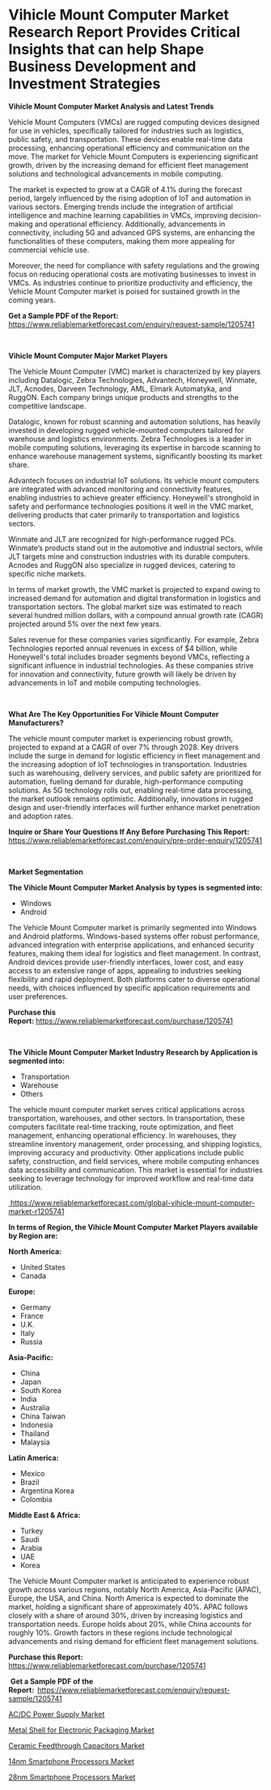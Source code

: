 <p><h1>Vihicle Mount Computer Market Research Report Provides Critical Insights that can help Shape Business Development and Investment Strategies</h1></p><p><strong>Vihicle Mount Computer Market Analysis and Latest Trends</strong></p>
<p><p>Vehicle Mount Computers (VMCs) are rugged computing devices designed for use in vehicles, specifically tailored for industries such as logistics, public safety, and transportation. These devices enable real-time data processing, enhancing operational efficiency and communication on the move. The market for Vehicle Mount Computers is experiencing significant growth, driven by the increasing demand for efficient fleet management solutions and technological advancements in mobile computing.</p><p>The market is expected to grow at a CAGR of 4.1% during the forecast period, largely influenced by the rising adoption of IoT and automation in various sectors. Emerging trends include the integration of artificial intelligence and machine learning capabilities in VMCs, improving decision-making and operational efficiency. Additionally, advancements in connectivity, including 5G and advanced GPS systems, are enhancing the functionalities of these computers, making them more appealing for commercial vehicle use.</p><p>Moreover, the need for compliance with safety regulations and the growing focus on reducing operational costs are motivating businesses to invest in VMCs. As industries continue to prioritize productivity and efficiency, the Vehicle Mount Computer market is poised for sustained growth in the coming years.</p></p>
<p><strong>Get a Sample PDF of the Report:&nbsp;</strong> <a href="https://www.reliablemarketforecast.com/enquiry/request-sample/1205741?utm_campaign=1170&utm_medium=2&utm_source=Github&utm_content=ia&utm_term=06042025&utm_id=vihicle-mount-computer">https://www.reliablemarketforecast.com/enquiry/request-sample/1205741</a></p>
<p>&nbsp;</p>
<p><strong>Vihicle Mount Computer Major Market Players</strong></p>
<p><p>The Vehicle Mount Computer (VMC) market is characterized by key players including Datalogic, Zebra Technologies, Advantech, Honeywell, Winmate, JLT, Acnodes, Darveen Technology, AML, Elmark Automatyka, and RuggON. Each company brings unique products and strengths to the competitive landscape.</p><p>Datalogic, known for robust scanning and automation solutions, has heavily invested in developing rugged vehicle-mounted computers tailored for warehouse and logistics environments. Zebra Technologies is a leader in mobile computing solutions, leveraging its expertise in barcode scanning to enhance warehouse management systems, significantly boosting its market share.</p><p>Advantech focuses on industrial IoT solutions. Its vehicle mount computers are integrated with advanced monitoring and connectivity features, enabling industries to achieve greater efficiency. Honeywell's stronghold in safety and performance technologies positions it well in the VMC market, delivering products that cater primarily to transportation and logistics sectors. </p><p>Winmate and JLT are recognized for high-performance rugged PCs. Winmate’s products stand out in the automotive and industrial sectors, while JLT targets mine and construction industries with its durable computers. Acnodes and RuggON also specialize in rugged devices, catering to specific niche markets.</p><p>In terms of market growth, the VMC market is projected to expand owing to increased demand for automation and digital transformation in logistics and transportation sectors. The global market size was estimated to reach several hundred million dollars, with a compound annual growth rate (CAGR) projected around 5% over the next few years.</p><p>Sales revenue for these companies varies significantly. For example, Zebra Technologies reported annual revenues in excess of $4 billion, while Honeywell's total includes broader segments beyond VMCs, reflecting a significant influence in industrial technologies. As these companies strive for innovation and connectivity, future growth will likely be driven by advancements in IoT and mobile computing technologies.</p></p>
<p>&nbsp;</p>
<p><strong>What Are The Key Opportunities For Vihicle Mount Computer Manufacturers?</strong></p>
<p><p>The vehicle mount computer market is experiencing robust growth, projected to expand at a CAGR of over 7% through 2028. Key drivers include the surge in demand for logistic efficiency in fleet management and the increasing adoption of IoT technologies in transportation. Industries such as warehousing, delivery services, and public safety are prioritized for automation, fueling demand for durable, high-performance computing solutions. As 5G technology rolls out, enabling real-time data processing, the market outlook remains optimistic. Additionally, innovations in rugged design and user-friendly interfaces will further enhance market penetration and adoption rates.</p></p>
<p><strong>Inquire or Share Your Questions If Any Before Purchasing This Report:</strong> <a href="https://www.reliablemarketforecast.com/enquiry/pre-order-enquiry/1205741?utm_campaign=1170&utm_medium=2&utm_source=Github&utm_content=ia&utm_term=06042025&utm_id=vihicle-mount-computer">https://www.reliablemarketforecast.com/enquiry/pre-order-enquiry/1205741</a></p>
<p>&nbsp;</p>
<p><strong>Market Segmentation</strong></p>
<p><strong>The Vihicle Mount Computer Market Analysis by types is segmented into:</strong></p>
<p><ul><li>Windows</li><li>Android</li></ul></p>
<p><p>The Vehicle Mount Computer market is primarily segmented into Windows and Android platforms. Windows-based systems offer robust performance, advanced integration with enterprise applications, and enhanced security features, making them ideal for logistics and fleet management. In contrast, Android devices provide user-friendly interfaces, lower cost, and easy access to an extensive range of apps, appealing to industries seeking flexibility and rapid deployment. Both platforms cater to diverse operational needs, with choices influenced by specific application requirements and user preferences.</p></p>
<p><strong>Purchase this Report:&nbsp;</strong><a href="https://www.reliablemarketforecast.com/purchase/1205741?utm_campaign=1170&utm_medium=2&utm_source=Github&utm_content=ia&utm_term=06042025&utm_id=vihicle-mount-computer">https://www.reliablemarketforecast.com/purchase/1205741</a></p>
<p>&nbsp;</p>
<p><strong>The Vihicle Mount Computer Market Industry Research by Application is segmented into:</strong></p>
<p><ul><li>Transportation</li><li>Warehouse</li><li>Others</li></ul></p>
<p><p>The vehicle mount computer market serves critical applications across transportation, warehouses, and other sectors. In transportation, these computers facilitate real-time tracking, route optimization, and fleet management, enhancing operational efficiency. In warehouses, they streamline inventory management, order processing, and shipping logistics, improving accuracy and productivity. Other applications include public safety, construction, and field services, where mobile computing enhances data accessibility and communication. This market is essential for industries seeking to leverage technology for improved workflow and real-time data utilization.</p></p>
<p><a href="https://www.reliablemarketforecast.com/global-vihicle-mount-computer-market-r1205741?utm_campaign=1170&utm_medium=2&utm_source=Github&utm_content=ia&utm_term=06042025&utm_id=vihicle-mount-computer">&nbsp;https://www.reliablemarketforecast.com/global-vihicle-mount-computer-market-r1205741</a></p>
<p><strong>In terms of Region, the Vihicle Mount Computer Market Players available by Region are:</strong></p>
<p>
    <p> <strong> North America: </strong>
        <ul>
            <li>United States</li>
            <li>Canada</li>
        </ul>
        </p> 
    <p> <strong> Europe: </strong>
        <ul>
            <li>Germany</li>
            <li>France</li>
            <li>U.K.</li>
            <li>Italy</li>
            <li>Russia</li>
        </ul>
        </p> 
    <p> <strong> Asia-Pacific: </strong>
        <ul>
            <li>China</li>
            <li>Japan</li>
            <li>South Korea</li>
            <li>India</li>
            <li>Australia</li>
            <li>China Taiwan</li>
            <li>Indonesia</li>
            <li>Thailand</li>
            <li>Malaysia</li>
        </ul>
        </p> 
    <p> <strong> Latin America: </strong>
        <ul>
            <li>Mexico</li>
            <li>Brazil</li>
            <li>Argentina Korea</li>
            <li>Colombia</li>
        </ul>
        </p> 
    <p> <strong> Middle East & Africa: </strong>
        <ul>
            <li>Turkey</li>
            <li>Saudi</li>
            <li>Arabia</li>
            <li>UAE</li>
            <li>Korea</li>
        </ul>
    </p>
    </p>
<p><p>The Vehicle Mount Computer market is anticipated to experience robust growth across various regions, notably North America, Asia-Pacific (APAC), Europe, the USA, and China. North America is expected to dominate the market, holding a significant share of approximately 40%. APAC follows closely with a share of around 30%, driven by increasing logistics and transportation needs. Europe holds about 20%, while China accounts for roughly 10%. Growth factors in these regions include technological advancements and rising demand for efficient fleet management solutions.</p></p>
<p><strong>Purchase this Report: </strong><a href="https://www.reliablemarketforecast.com/purchase/1205741?utm_campaign=1170&utm_medium=2&utm_source=Github&utm_content=ia&utm_term=06042025&utm_id=vihicle-mount-computer">https://www.reliablemarketforecast.com/purchase/1205741</a></p>
<p>&nbsp;<strong>Get a Sample PDF of the Report:&nbsp;&nbsp;</strong><a href="https://www.reliablemarketforecast.com/enquiry/request-sample/1205741?utm_campaign=1170&utm_medium=2&utm_source=Github&utm_content=ia&utm_term=06042025&utm_id=vihicle-mount-computer">https://www.reliablemarketforecast.com/enquiry/request-sample/1205741</a></p>
<p><strong></strong></p>
<p><p><a href="https://github.com/clemmheisefy/Market-Research-Report-List-1/blob/main/acdc-power-supply-market.md?utm_campaign=1170&utm_medium=2&utm_source=Github&utm_content=ia&utm_term=06042025&utm_id=vihicle-mount-computer">AC/DC Power Supply Market</a></p><p><a href="https://github.com/laverkyllozc/Market-Research-Report-List-1/blob/main/metal-shell-for-electronic-packaging-market.md?utm_campaign=1170&utm_medium=2&utm_source=Github&utm_content=ia&utm_term=06042025&utm_id=vihicle-mount-computer">Metal Shell for Electronic Packaging Market</a></p><p><a href="https://github.com/lontohhikma/Market-Research-Report-List-1/blob/main/ceramic-feedthrough-capacitors-market.md?utm_campaign=1170&utm_medium=2&utm_source=Github&utm_content=ia&utm_term=06042025&utm_id=vihicle-mount-computer">Ceramic Feedthrough Capacitors Market</a></p><p><a href="https://github.com/payareganiou/Market-Research-Report-List-1/blob/main/14nm-smartphone-processors-market.md?utm_campaign=1170&utm_medium=2&utm_source=Github&utm_content=ia&utm_term=06042025&utm_id=vihicle-mount-computer">14nm Smartphone Processors Market</a></p><p><a href="https://github.com/steegeneat/Market-Research-Report-List-1/blob/main/28nm-smartphone-processors-market.md?utm_campaign=1170&utm_medium=2&utm_source=Github&utm_content=ia&utm_term=06042025&utm_id=vihicle-mount-computer">28nm Smartphone Processors Market</a></p></p>